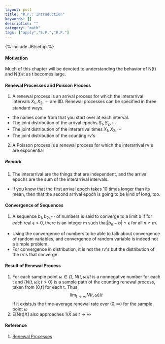 ```yaml
---
layout: post 
title: "R.P.: Introduction"
keywords: [] 
description: ""
category: "math"
tags: ["apply","S.P.","R.P."]
---
```

{% include JB/setup %}

#### Motivation
Much of this chapter will be devoted to understanding the behavior of N(t) and
N(t)/t as t becomes large.


#### Renewal Processes and Poisson Process

1. A renewal process is an arrival process for which the interarrival intervals
$X_1,X_2,\cdots$ are IID. Renewal processes can be specified in three standard
ways.
- the names come from that you start over at each interval.
- The joint distribution of the arrival epochs $S_1,S_2,\cdots$ 
- The joint distribution of the interarrival times $X_1,X_2,\cdots$
- The joint distribution of the counting rv's
2. A Poisson process is a renewal process for which the interarrival rv's are
   exponential


##### Remark 
1. The interarrival are the things that are independent, and the arrival epochs
   are the sum of the interarrival intervals.
- if you know that the first arrival epoch takes 10 times longer than its mean,
  then that the second arrival epoch is going to be kind of long, too.

#### Convergence of Sequences
1. A sequence $b_1,b_2,\cdots$ of numbers is said to converge to a limit b if
   for each real $\epsilon > 0$, there is an integer m such that$|b_n -b|
       \leq\epsilon$ for all $n\geq m$.
- Using the convergence of numbers to be able to talk about convergence of random
variables, and convergence of random variable is indeed not a simple problem.
- For convergence in distribution, it is not the rv's but the distribution of
  the rv's that converge


#### Result of Renewal Process
1. For each sample point $\omega \in \Omega$, $N(t,\omega)/t$ is a nonnegative
   number for each t and $\{N(t,\omega);t>0\}$ is a sample path of the counting
   renewal process, taken from (0,t] for each t. Thus $$
   \lim _{t \rightarrow \infty} N(t, \omega) / t
   $$
   if it exists,is the time-average renewal rate over $(0,\infty)$ for the
       sample point $\omega$
2. E[N(t)/t] also approaches $1/\bar{X}$ as $t\rightarrow \infty$



#### Reference
1. [Renewal Processes](https://ocw.mit.edu/courses/electrical-engineering-and-computer-science/6-262-discrete-stochastic-processes-spring-2011/course-notes/MIT6_262S11_chap04.pdf)


